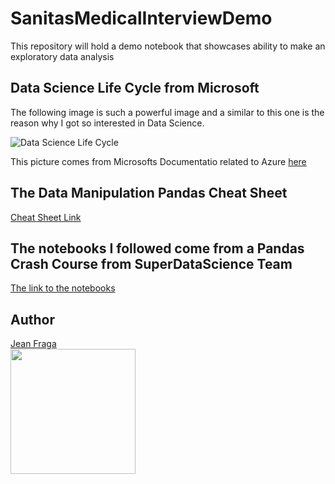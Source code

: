# SanitasMedicalInterviewDemo
This repository will hold a demo notebook that showcases ability to make an exploratory data analysis

## Data Science Life Cycle from Microsoft
The following image is such a powerful image and a similar to this one is the reason why I got so interested in Data Science.

![Data Science Life Cycle](https://docs.microsoft.com/en-us/azure/architecture/data-science-process/media/lifecycle/tdsp-lifecycle2.png)

This picture comes from Microsofts Documentatio related to Azure [here](https://docs.microsoft.com/en-us/azure/architecture/data-science-process/lifecycle)

## The Data Manipulation Pandas Cheat Sheet

[Cheat Sheet Link](https://cosmiccoding.com.au/static/misc/CheatSheet.html#Creating-DataFrames)

## The notebooks I followed come from a Pandas Crash Course from SuperDataScience Team

[The link to the notebooks](https://www.superdatascience.com/pages/data-manipulation-in-python)

## Author
<a name="Jean Fraga"></a>
[Jean Fraga](https://github.com/JeanFraga)  
[<img src="https://avatars.githubusercontent.com/u/12549527?v=4" width="200">](https://github.com/JeanFraga)
